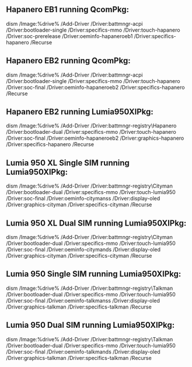 ## Hapanero EB1 running QcomPkg:
dism /Image:%drive% /Add-Driver /Driver:battmngr-acpi /Driver:bootloader-single /Driver:specifics-mmo /Driver:touch-hapanero /Driver:soc-prerelease /Driver:oeminfo-hapaneroeb1 /Driver:specifics-hapanero /Recurse

## Hapanero EB2 running QcomPkg:
dism /Image:%drive% /Add-Driver /Driver:battmngr-acpi /Driver:bootloader-single /Driver:specifics-mmo /Driver:touch-hapanero /Driver:soc-final /Driver:oeminfo-hapaneroeb2 /Driver:specifics-hapanero /Recurse

## Hapanero EB2 running Lumia950XlPkg:
dism /Image:%drive% /Add-Driver /Driver:battmngr-registry\Hapanero /Driver:bootloader-dual /Driver:specifics-mmo /Driver:touch-hapanero /Driver:soc-final /Driver:oeminfo-hapaneroeb2 /Driver:graphics-hapanero /Driver:specifics-hapanero /Recurse

## Lumia 950 XL Single SIM running Lumia950XlPkg:
dism /Image:%drive% /Add-Driver /Driver:battmngr-registry\Cityman /Driver:bootloader-dual /Driver:specifics-mmo /Driver:touch-lumia950 /Driver:soc-final /Driver:oeminfo-citymanss /Driver:display-oled /Driver:graphics-cityman /Driver:specifics-cityman /Recurse

## Lumia 950 XL Dual SIM running Lumia950XlPkg:
dism /Image:%drive% /Add-Driver /Driver:battmngr-registry\Cityman /Driver:bootloader-dual /Driver:specifics-mmo /Driver:touch-lumia950 /Driver:soc-final /Driver:oeminfo-citymands /Driver:display-oled /Driver:graphics-cityman /Driver:specifics-cityman /Recurse

## Lumia 950 Single SIM running Lumia950XlPkg:
dism /Image:%drive% /Add-Driver /Driver:battmngr-registry\Talkman /Driver:bootloader-dual /Driver:specifics-mmo /Driver:touch-lumia950 /Driver:soc-final /Driver:oeminfo-talkmanss /Driver:display-oled /Driver:graphics-talkman /Driver:specifics-talkman /Recurse

## Lumia 950 Dual SIM running Lumia950XlPkg:
dism /Image:%drive% /Add-Driver /Driver:battmngr-registry\Talkman /Driver:bootloader-dual /Driver:specifics-mmo /Driver:touch-lumia950 /Driver:soc-final /Driver:oeminfo-talkmands /Driver:display-oled /Driver:graphics-talkman /Driver:specifics-talkman /Recurse